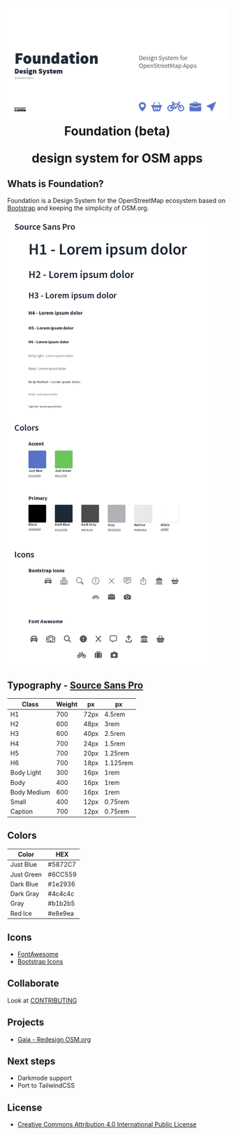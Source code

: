 <h1 align="center">
  <br>
  <img src="./cover.png" alt="Foudantion Design System">
  Foundation (beta) <br>
<p>design system for OSM apps</p>
</h1>

## Whats is Foundation? ##

Foundation is a Design System for the OpenStreetMap ecosystem based on [Bootstrap](https://getbootstrap.com/) and keeping the simplicity of OSM.org.

  <img src="./Style (1).png" alt="Foudantion Design System">

## Typography - [Source Sans Pro](https://fonts.google.com/specimen/Source+Sans+Pro/about) ##

| Class  | Weight | px | px |
| ----- | ----- | --- | --- |
| H1 | 700 | 72px | 4.5rem |
| H2 | 600 | 48px | 3rem |
| H3 | 600 | 40px | 2.5rem |
| H4 | 700 | 24px | 1.5rem |
| H5 | 700 | 20px | 1.25rem |
| H6 | 700 | 18px | 1.125rem |
| Body Light | 300 | 16px | 1rem |
| Body | 400 | 16px | 1rem |
| Body Medium | 600 | 16px | 1rem |
| Small | 400 | 12px | 0.75rem |
| Caption | 700 | 12px | 0.75rem |


## Colors ##

| Color | HEX |
| ----- | ----- |
| Just Blue | #5872C7 |
| Just Green | #6CC559 |
| Dark Blue | #1e2936 |
| Dark Gray | #4c4c4c |
| Gray | #b1b2b5 |
| Red Ice | #e8e9ea |

## Icons ##

- [FontAwesome](https://fontawesome.com/download)
- [Bootstrap Icons](https://icons.getbootstrap.com/)

## Collaborate ##

Look at [CONTRIBUTING](./CONTRIBUTING.md)

## Projects ##
 - [Gaia - Redesign OSM.org](https://github.com/Playzinho/gaia)
## Next steps ##

- Darkmode support
- Port to TailwindCSS

## License ##
- [Creative Commons Attribution 4.0 International Public License](https://creativecommons.org/licenses/by/4.0/)
